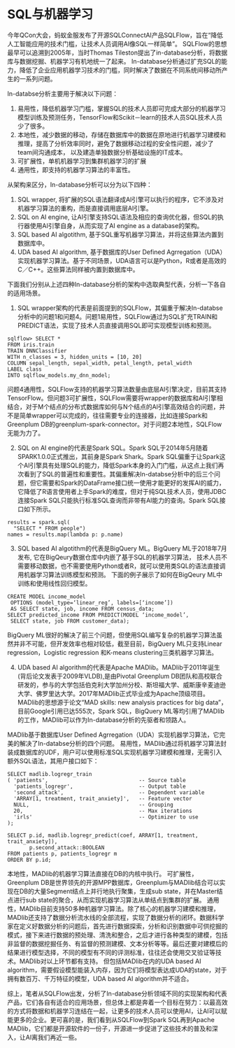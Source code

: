 # SQL与机器学习

今年QCon大会，蚂蚁金服发布了开源SQLConnectAI产品SQLFlow，旨在“降低人工智能应用的技术门槛，让技术人员调用AI像SQL一样简单”。
SQLFlow的思想最早可以追溯到2005年，当时Thomas Tileston提出了in-database分析，将数据库与数据挖掘、机器学习有机地统一了起来。
In-database分析通过扩充SQL的能力，降低了企业应用机器学习技术的门槛，同时解决了数据在不同系统间移动所产生的一系列问题。

In-databse分析主要用于解决以下问题：
1. 易用性，降低机器学习门槛，掌握SQL的技术人员即可完成大部分的机器学习模型训练及预测任务，TensorFlow和Scikit－learn的技术人员SQL技术人员少了很多。
2. 本地性，减少数据的移动，存储在数据库中的数据在原地进行机器学习建模和推理，提高了分析效率同时，避免了数据移动过程的安全性问题，减少了team间沟通成本，
以及建造单独数据分析基础设施的IT成本。
3. 可扩展性，单机机器学习到集群机器学习的扩展
4. 通用性，即支持的机器学习算法的丰富性。

从架构来区分，In-database分析可以分为以下四种：
1. SQL wrapper, 将扩展的SQL语法翻译成AI引擎可以执行的程序，它不涉及对机器学习算法的重构，而是直接调用底层AI引擎。
2. SQL on AI engine, 让AI引擎支持SQL语法及相应的查询优化器，但SQL的执行器使用AI引擎自身，从而实现了AI engine as a database的架构。
3. SQL based AI algotithm, 基于SQL重写机器学习算法，并将这些算法内置到数据库中。
4. UDA based AI algorithm, 基于数据库的User Defined Agrregation（UDA）实现机器学习算法。基于不同场景，UDA语言可以是Python，R或者是高效的C／C++。这些算法同样被内置到数据库中。

下面我们分别从上述四种In-database分析的架构中选取典型代表，分析一下各自的适用场景。

1. SQL wrapper架构的代表是前面提到的SQLFlow，其偏重于解决In-databse分析中的问题1和问题4。问题1易用性，SQLFlow通过为SQL扩充TRAIN和PREDICT语法，实现了技术人员直接调用SQL即可实现模型训练和预测。
```
sqlflow> SELECT *
FROM iris.train
TRAIN DNNClassifier
WITH n_classes = 3, hidden_units = [10, 20]
COLUMN sepal_length, sepal_width, petal_length, petal_width
LABEL class
INTO sqlflow_models.my_dnn_model;
```
问题4通用性，SQLFlow支持的机器学习算法数量由底层AI引擎决定，目前其支持TensorFlow。但问题3可扩展性，SQLFlow需要将wrapper的数据库和AI引擎相结合，对于M个结点的分布式数据库如何与N个结点的AI引擎高效结合的问题，并不是简单wrapper可以完成的，往往需要专业的连接器，比如连接Spark和Greenplum DB的greenplum-spark-connector。对于问题2本地性，SQLFlow无能为力了。

2. SQL on AI engine的代表是Spark SQL。Spark SQL于2014年5月随着SPARK1.0.0正式推出，其前身是Spark Shark。Spark SQL偏重于让Spark这个AI引擎具有处理SQL的能力，降低Spark本身的入门门槛，从这点上我们再次看到了SQL的普遍性和重要性。其偏重解决In-databse分析中的后三个问题，但它需要和Spark的DataFrame接口统一使用才能更好的发挥AI的威力，它降低了R语言使用者上手Spark的难度，但对于纯SQL技术人员，使用JDBC连接Spark SQL只能执行标准SQL查询而非带有AI能力的查询。Spark SQL接口如下所示。
```
results = spark.sql(
  "SELECT * FROM people")
names = results.map(lambda p: p.name)
```

3. SQL based AI algotithm的代表是BigQuery ML。BigQuery ML于2018年7月发布, 它在BigQeury数据仓库中内嵌了基于SQL的机器学习算法，
技术人员不需要移动数据，也不需要使用Python或者R，就可以使用类SQL的语法直接调用机器学习算法训练模型和预测。
下面的例子展示了如何在BigQeury ML中训练和使用线性回归模型。
```
CREATE MODEL income_model
 OPTIONS (model_type=‘linear_reg’, labels=[‘income’])
 AS SELECT state, job, income FROM census_data;
SELECT predicted_income FROM PREDICT(MODEL ‘income_model’,
 SELECT state, job FROM customer_data);
```
BigQuery ML很好的解决了前三个问题，但使用SQL编写复杂的机器学习算法虽然并非不可能，但开发效率也相对较低，截至目前，BigQuery ML只支持Linear regression，Logistic regression 和K-means clustering三类机器学习算法。


4. UDA based AI algorithm的代表是Apache MADlib。MADlib于2011年诞生(背后论文发表于2009年VLDB),是由Pivotal Greenplum DB团队和高校联合研发的，参与的大学包括伯克利大学加州分校、斯坦福大学、威斯康辛麦迪逊大学、佛罗里达大学。2017年MADlib正式毕业成为Apache顶级项目。MADlib的思想源于论文“MAD skills: new analysis practices for big data”，目前Google引用已达555次，Spark SQL，BigQuery ML等均引用了MADlib的工作，MADlib可以作为In-database分析的先驱者和领路人。

MADlib基于数据库User Defined Agrregation（UDA）实现机器学习算法，它完美的解决了In-databse分析的四个问题。
易用性，MADlib通过将机器学习算法封装成数据库的UDF，用户可以使用标准SQL实现机器学习建模和推理，无需引入额外SQL语法，其用户接口如下：
```
SELECT madlib.logregr_train
( 'patients',                             -- Source table
  'patients_logregr',                     -- Output table
  'second_attack',                        -- Dependent variable
  'ARRAY[1, treatment, trait_anxiety]',   -- Feature vector
  NULL,                                   -- Grouping
  20,                                     -- Max iterations
  'irls'                                  -- Optimizer to use
);

SELECT p.id, madlib.logregr_predict(coef, ARRAY[1, treatment, trait_anxiety]),
       p.second_attack::BOOLEAN
FROM patients p, patients_logregr m
ORDER BY p.id;
```

本地性，MADlib的机器学习算法直接在DB的内核中执行。
可扩展性，Greenplum DB是世界领先的开源MPP数据库，Greenplum与MADlib结合可以实现在DB的大量Segment结点上并行地执行聚集，生成sub state，并在Master结点进行sub state的聚合，从而实现机器学习算法从单结点到集群的扩展。
通用性，MADlib目前支持50多种机器学习算法。除了核心的机器学习建模和推理，MADlib还支持了数据分析流水线的全部流程，实现了数据分析的闭环。数据科学家在定义好数据分析的问题后，首先进行数据探索，分析和识别数据中可供挖掘的模式，接下来进行数据的预处理、清洗和整合，之后才进行各种类型的建模，包括非监督的数据挖掘任务、有监督的预测建模、文本分析等等。最后还要对建模后的结果进行模型选择，不同的模型有不同的评测标准，往往还会使用交叉验证等技术。MADlib对以上环节都有支持。
但包括MADlib在内的UDA based AI algorithm，需要假设模型能装入内存，因为它们将模型表达成UDA的state，对于拥有数百万、千万特征的模型，UDA based AI algorithm并不适合。

综上，笔者从SQLFlow出发，分析了In-database分析领域不同的实现架构和代表产品，它们各自有适合的应用场景，但总体上都是奔着一个目标在努力：以最高效的方式将数据和机器学习连结在一起，让更多的技术人员可以使用AI，让AI可以赋能更多的企业。更可喜的是，我们看到从SQLFlow到Spark SQL再到Apache MADlib，它们都是开源软件的一份子，开源进一步促进了这些技术的普及和深入，让AI离我们再近一些。

